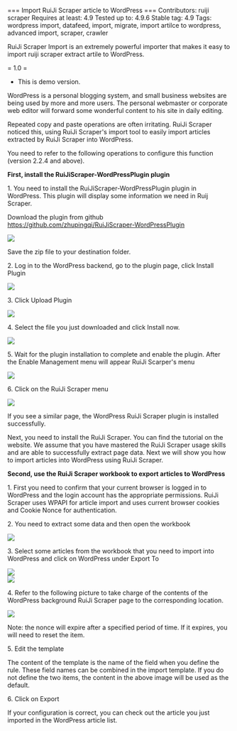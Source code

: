 === Import RuiJi Scraper article to WordPress ===
Contributors: ruiji scraper
Requires at least: 4.9
Tested up to: 4.9.6
Stable tag: 4.9
Tags: wordpress import, datafeed, import, migrate, import artilce to wordpress, advanced import, scraper, crawler

RuiJi Scraper Import is an extremely powerful importer that makes it easy to import ruiji scraper extract artile to WordPress.

= 1.0 =
* This is demo version.

WordPress is a personal blogging system, and small business websites are being used by more and more users. The personal webmaster or corporate web editor will forward some wonderful content to his site in daily editing.

Repeated copy and paste operations are often irritating. RuiJi Scraper noticed this, using RuiJi Scraper's import tool to easily import articles extracted by RuiJi Scraper into WordPress.

You need to refer to the following operations to configure this function (version 2.2.4 and above).

**First, install the RuiJiScraper-WordPressPlugin plugin**

1\. You need to install the RuiJiScraper-WordPressPlugin plugin in WordPress. This plugin will display some information we need in Ruij Scraper.

Download the plugin from github https://github.com/zhupingqi/RuiJiScraper-WordPressPlugin

![](http://118.31.61.230:88/wp-content/uploads/2018/11/1-1.png)  

Save the zip file to your destination folder.

2\. Log in to the WordPress backend, go to the plugin page, click Install Plugin

![](http://118.31.61.230:88/wp-content/uploads/2018/11/2-1.png)  

3\. Click Upload Plugin

![](http://118.31.61.230:88/wp-content/uploads/2018/11/3.png)  

4\. Select the file you just downloaded and click Install now.

![](http://118.31.61.230:88/wp-content/uploads/2018/11/4.png)  

5\. Wait for the plugin installation to complete and enable the plugin. After the Enable Management menu will appear RuiJi Scarper's menu

![](http://118.31.61.230:88/wp-content/uploads/2018/11/5.png)  

6\. Click on the RuiJi Scraper menu

![](http://118.31.61.230:88/wp-content/uploads/2018/11/6.png)  

If you see a similar page, the WordPress RuiJi Scraper plugin is installed successfully.

Next, you need to install the RuiJi Scraper. You can find the tutorial on the website. We assume that you have mastered the RuiJi Scraper usage skills and are able to successfully extract page data. Next we will show you how to import articles into WordPress using RuiJi Scraper.

**Second, use the RuiJi Scraper workbook to export articles to WordPress**

1\. First you need to confirm that your current browser is logged in to WordPress and the login account has the appropriate permissions. RuiJi Scraper uses WPAPI for article import and uses current browser cookies and Cookie Nonce for authentication.

2\. You need to extract some data and then open the workbook

![](http://118.31.61.230:88/wp-content/uploads/2018/11/1-2.png)  

3\. Select some articles from the workbook that you need to import into WordPress and click on WordPress under Export To

![](http://118.31.61.230:88/wp-content/uploads/2018/11/2-2.png)  
![](http://118.31.61.230:88/wp-content/uploads/2018/11/3-1.png)  

4\. Refer to the following picture to take charge of the contents of the WordPress background RuiJi Scraper page to the corresponding location.

![](http://118.31.61.230:88/wp-content/uploads/2018/11/4-1.png)  

Note: the nonce will expire after a specified period of time. If it expires, you will need to reset the item.

5\. Edit the template

The content of the template is the name of the field when you define the rule. These field names can be combined in the import template. If you do not define the two items, the content in the above image will be used as the default.

6\. Click on Export

If your configuration is correct, you can check out the article you just imported in the WordPress article list.
